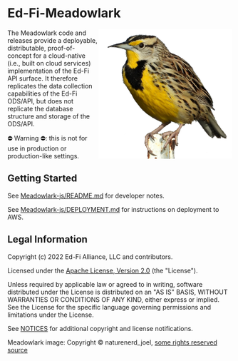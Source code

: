 # Ed-Fi-Meadowlark

<img alt="Meadowlark (c) naturenerd_joel"
 src="images/cropped-meadowlark-cc-by-nc-4.0-naturenerd_joel.png" align="right"
 width="300">

The Meadowlark code and releases provide a deployable, distributable,
proof-of-concept for a cloud-native (i.e., built on cloud services)
implementation of the Ed-Fi API surface. It therefore replicates the data
collection capabilities of the Ed-Fi ODS/API, but does not replicate the
database structure and storage of the ODS/API.

:no_entry: Warning :no_entry:: this is not for use in production or
production-like settings.

## Getting Started

See [Meadowlark-js/README.md](Meadowlark-js/README.md) for developer notes.

See [Meadowlark-js/DEPLOYMENT.md](Meadowlark-js/DEPLOYMENT.md) for instructions
on deployment to AWS.

## Legal Information

Copyright (c) 2022 Ed-Fi Alliance, LLC and contributors.

Licensed under the [Apache License, Version 2.0](LICENSE) (the "License").

Unless required by applicable law or agreed to in writing, software distributed
under the License is distributed on an "AS IS" BASIS, WITHOUT WARRANTIES OR
CONDITIONS OF ANY KIND, either express or implied. See the License for the
specific language governing permissions and limitations under the License.

See [NOTICES](NOTICES.md) for additional copyright and license notifications.

Meadowlark image: Copyright &copy; naturenerd_joel, [some rights
reserved](http://creativecommons.org/licenses/by-nc/4.0/)
[source](https://www.inaturalist.org/observations/38032376)
